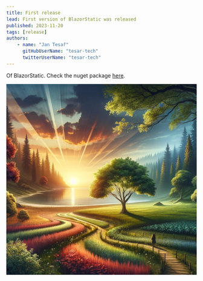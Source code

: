 ```yaml
---
title: First release
lead: First version of BlazorStatic was released
published: 2023-11-20
tags: [release]
authors:
    - name: "Jan Tesař"
      gitHubUserName: "tesar-tech"
      twitterUserName: "tesar-tech"
---
```


Of BlazorStatic. Check the nuget package [here](https://www.nuget.org/packages/BlazorStatic/).

![First release of BlazorStatic](media/dalle_first_release.jpg)

